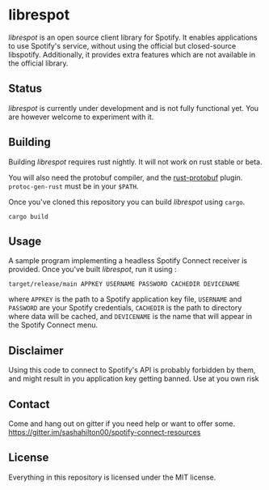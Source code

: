 # librespot
*librespot* is an open source client library for Spotify. It enables
applications to use Spotify's service, without using the official but
closed-source libspotify. Additionally, it provides extra features which are
not available in the official library.

## Status
*librespot* is currently under development and is not fully functional yet. You
are however welcome to experiment with it.

## Building
Building *librespot* requires rust nightly. It will not work on rust stable or
beta.

You will also need the protobuf compiler, and the
[rust-protobuf](https://github.com/stepancheg/rust-protobuf) plugin.
`protoc-gen-rust` must be in your `$PATH`.

Once you've cloned this repository you can build *librespot* using `cargo`.
```shell
cargo build
```

## Usage
A sample program implementing a headless Spotify Connect receiver is provided.
Once you've built *librespot*, run it using :
```shell
target/release/main APPKEY USERNAME PASSWORD CACHEDIR DEVICENAME
```
where `APPKEY` is the path to a Spotify application key file, `USERNAME` and
`PASSWORD` are your Spotify credentials, `CACHEDIR` is the path to directory
where data will be cached, and `DEVICENAME` is the name that will appear in the
Spotify Connect menu.

## Disclaimer
Using this code to connect to Spotify's API is probably forbidden by them, and
might result in you application key getting banned. Use at you own risk

## Contact
Come and hang out on gitter if you need help or want to offer some.
https://gitter.im/sashahilton00/spotify-connect-resources

## License
Everything in this repository is licensed under the MIT license.

